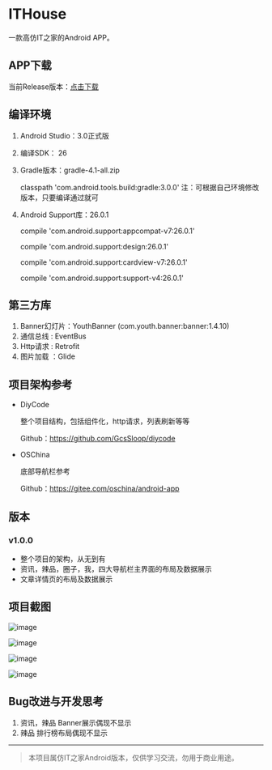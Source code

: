 
# ITHouse

一款高仿IT之家的Android APP。

## APP下载

当前Release版本：[点击下载](http://note.youdao.com/)

## 编译环境

1. Android Studio：3.0正式版
2. 编译SDK： 26
3. Gradle版本：gradle-4.1-all.zip

   classpath 'com.android.tools.build:gradle:3.0.0'
   注：可根据自己环境修改版本，只要编译通过就可

4. Android Support库：26.0.1

    compile 'com.android.support:appcompat-v7:26.0.1'

    compile 'com.android.support:design:26.0.1'

    compile 'com.android.support:cardview-v7:26.0.1'

    compile 'com.android.support:support-v4:26.0.1'


## 第三方库

1. Banner幻灯片：YouthBanner  (com.youth.banner:banner:1.4.10)
2. 通信总线 : EventBus
3. Http请求 : Retrofit
4. 图片加载 ：Glide

## 项目架构参考
- DiyCode

  整个项目结构，包括组件化，http请求，列表刷新等等

  Github：https://github.com/GcsSloop/diycode


- OSChina

  底部导航栏参考

  Github：https://gitee.com/oschina/android-app

## 版本

### v1.0.0
- 整个项目的架构，从无到有
- 资讯，辣品，圈子，我，四大导航栏主界面的布局及数据展示
- 文章详情页的布局及数据展示

## 项目截图
![image](https://raw.githubusercontent.com/danxinzhicheng/IThouse/master/Screenshots/Screenshot_1.png)


![image](https://raw.githubusercontent.com/danxinzhicheng/IThouse/master/Screenshots/Screenshot_2.png)


![image](https://raw.githubusercontent.com/danxinzhicheng/IThouse/master/Screenshots/Screenshot_3.png)


![image](https://raw.githubusercontent.com/danxinzhicheng/IThouse/master/Screenshots/Screenshot_4.png)

## Bug改进与开发思考
1. 资讯，辣品 Banner展示偶现不显示
2. 辣品 排行榜布局偶现不显示

****
> 本项目属仿IT之家Android版本，仅供学习交流，勿用于商业用途。